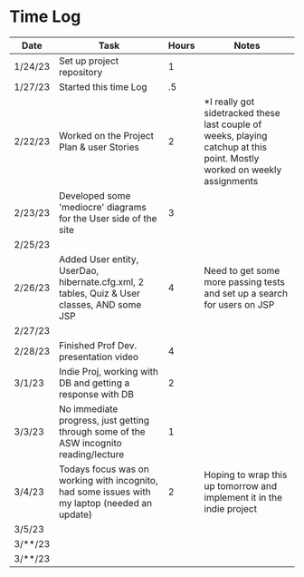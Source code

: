 # Time Log

| Date     | Task                                                                                          | Hours | Notes                                                                                                                    |
|----------|-----------------------------------------------------------------------------------------------|-------|--------------------------------------------------------------------------------------------------------------------------|
| 1/24/23  | Set up project repository                                                                     | 1     |                                                                                                                          |
| 1/27/23  | Started this time Log                                                                         | .5    |                                                                                                                          |
| 2/22/23  | Worked on the Project Plan & user Stories                                                     | 2     | *I really got sidetracked these last couple of weeks, playing catchup at this point. Mostly worked on weekly assignments |
| 2/23/23  | Developed some 'mediocre' diagrams for the User side of the site                              | 3     |                                                                                                                          |
| 2/25/23  |                                                                                               |       |                                                                                                                          |
| 2/26/23  | Added User entity, UserDao, hibernate.cfg.xml, 2 tables, Quiz & User classes, AND some JSP    | 4     | Need to get some more passing tests and set up a search for users on JSP                                                 |
| 2/27/23  |                                                                                               |       |                                                                                                                          |
| 2/28/23  | Finished Prof Dev. presentation video                                                         | 4     |                                                                                                                          |
| 3/1/23   | Indie Proj, working with DB and getting a response with DB                                    | 2     |                                                                                                                          |
| 3/3/23   | No immediate progress, just getting through some of the ASW incognito reading/lecture         | 1     |                                                                                                                          |
| 3/4/23   | Todays focus was on working with incognito, had some issues with my laptop (needed an update) | 2     | Hoping to wrap this up tomorrow and implement it in the indie project                                                    |
| 3/5/23 |                                                                                               |       |                                                                                                                          |
| 3/**/23  |                                                                                               |       |                                                                                                                          |
| 3/**/23  |                                                                                               |       |                                                                                                                          |